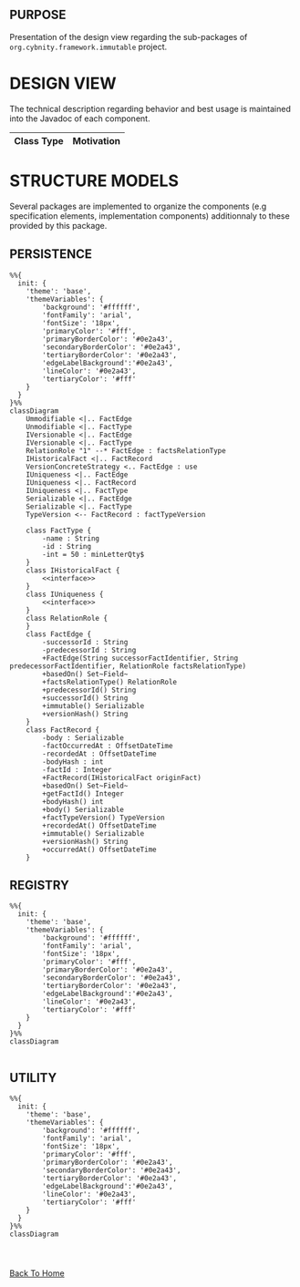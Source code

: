 ## PURPOSE
Presentation of the design view regarding the sub-packages of `org.cybnity.framework.immutable` project.

# DESIGN VIEW
The technical description regarding behavior and best usage is maintained into the Javadoc of each component.

|Class Type|Motivation|
| :-- | :-- |

# STRUCTURE MODELS
Several packages are implemented to organize the components (e.g specification elements, implementation components) additionnaly to these provided by this package.

## PERSISTENCE

```mermaid
%%{
  init: {
    'theme': 'base',
    'themeVariables': {
        'background': '#ffffff',
        'fontFamily': 'arial',
        'fontSize': '18px',
        'primaryColor': '#fff',
        'primaryBorderColor': '#0e2a43',
        'secondaryBorderColor': '#0e2a43',
        'tertiaryBorderColor': '#0e2a43',
        'edgeLabelBackground':'#0e2a43',
        'lineColor': '#0e2a43',
        'tertiaryColor': '#fff'
    }
  }
}%%
classDiagram
    Ummodifiable <|.. FactEdge
    Unmodifiable <|.. FactType
    IVersionable <|.. FactEdge
    IVersionable <|.. FactType
    RelationRole "1" --* FactEdge : factsRelationType
    IHistoricalFact <|.. FactRecord
    VersionConcreteStrategy <.. FactEdge : use
    IUniqueness <|.. FactEdge
    IUniqueness <|.. FactRecord
    IUniqueness <|.. FactType
    Serializable <|.. FactEdge
    Serializable <|.. FactType
    TypeVersion <-- FactRecord : factTypeVersion

    class FactType {
        -name : String
        -id : String
        -int = 50 : minLetterQty$
    }
    class IHistoricalFact {
        <<interface>>
    }
    class IUniqueness {
        <<interface>>
    }
    class RelationRole {
    }
    class FactEdge {
        -successorId : String
        -predecessorId : String
        +FactEdge(String successorFactIdentifier, String predecessorFactIdentifier, RelationRole factsRelationType)
        +basedOn() Set~Field~
        +factsRelationType() RelationRole
        +predecessorId() String
        +successorId() String
        +immutable() Serializable
        +versionHash() String
    }
    class FactRecord {
        -body : Serializable
        -factOccurredAt : OffsetDateTime
        -recordedAt : OffsetDateTime
        -bodyHash : int
        -factId : Integer
        +FactRecord(IHistoricalFact originFact)
        +basedOn() Set~Field~
        +getFactId() Integer
        +bodyHash() int
        +body() Serializable
        +factTypeVersion() TypeVersion
        +recordedAt() OffsetDateTime
        +immutable() Serializable
        +versionHash() String
        +occurredAt() OffsetDateTime
    }

```



## REGISTRY

```mermaid
%%{
  init: {
    'theme': 'base',
    'themeVariables': {
        'background': '#ffffff',
        'fontFamily': 'arial',
        'fontSize': '18px',
        'primaryColor': '#fff',
        'primaryBorderColor': '#0e2a43',
        'secondaryBorderColor': '#0e2a43',
        'tertiaryBorderColor': '#0e2a43',
        'edgeLabelBackground':'#0e2a43',
        'lineColor': '#0e2a43',
        'tertiaryColor': '#fff'
    }
  }
}%%
classDiagram


```

## UTILITY

```mermaid
%%{
  init: {
    'theme': 'base',
    'themeVariables': {
        'background': '#ffffff',
        'fontFamily': 'arial',
        'fontSize': '18px',
        'primaryColor': '#fff',
        'primaryBorderColor': '#0e2a43',
        'secondaryBorderColor': '#0e2a43',
        'tertiaryBorderColor': '#0e2a43',
        'edgeLabelBackground':'#0e2a43',
        'lineColor': '#0e2a43',
        'tertiaryColor': '#fff'
    }
  }
}%%
classDiagram


```

#
[Back To Home](README.md)
